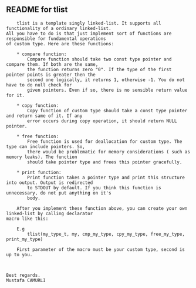 
README for tlist
----------------

		tlist is a template singly linked-list. It supports all functionality of a ordinary linked-list.
	All you have to do is that just implement sort of functions are responsible for fundamental operations
	of custom type. Here are these functions:

		* compare function:
			Compare function should take two const type pointer and compare them. If both are the same,
			the function returns zero "0". If the type of the first pointer points is greater then the
			second one logically, it returns 1, otherwise -1. You do not have to do null check for
			given pointers. Even if so, there is no sensible return value for it.
		
		* copy function:
			Copy function of custom type should take a const type pointer and return same of it. If any 
			error occurs during copy operation, it should return NULL pointer.
		
		* free function:
			Free function is used for deallocation for custom type. The type can include pointers. So,
			there would be problematic for memory considerations ( such as memory leaks). The function
			should take pointer type and frees this pointer gracefully.
		
		* print function:
			Print function takes a pointer type and print this structure into output. Output is redirected
			to STDOUT by default. If you think this function is unnecessary, do not put anything on it's
			body.
	
		After you implement these function above, you can create your own linked-list by calling declarator
	macro like this:
		
		E.g
			tlist(my_type_t, my, cmp_my_type, cpy_my_type, free_my_type, print_my_type)

		First parameter of the macro must be your custom type, second is up to you.
		


	Best regards.
	Mustafa CAMURLI

		
		
	
